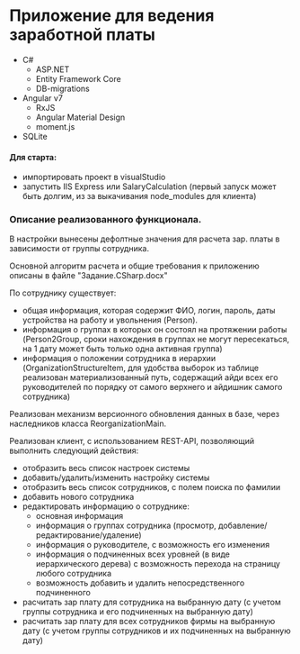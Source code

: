 # Приложение для ведения заработной платы
+ C# 
    + ASP.NET
    + Entity Framework Core 
    + DB-migrations 
+ Angular v7 
    + RxJS
    + Angular Material Design
    + moment.js 
+ SQLite

#### Для старта:
- импортировать проект в visualStudio
- запустить IIS Express или SalaryCalculation (первый запуск может быть долгим, из за выкачивания node_modules для клиента)

### Описание реализованного функционала.

В настройки вынесены дефолтные значения для расчета зар. платы в зависимости от группы сотрудника.

Основной алгоритм расчета и общие требования к приложению описаны в файле "Задание.CSharp.docx"

По сотруднику существует:
- общая информация, которая содержит ФИО, логин, пароль, даты устройства на работу и увольнения (Person).
- информация о группах в которых он состоял на протяжении работы (Person2Group, сроки нахождения в группах не могут пересекаться, на 1 дату может быть только одна активная группа)
- информация о положении сотрудника в иерархии (OrganizationStructureItem, для удобства выборок из таблице реализован материализованный путь, содержащий айди всех его руководителей по порядку от самого верхнего и айдишник самого сотрудника)

Реализован механизм версионного обновления данных в базе, через наследников класса ReorganizationMain.

Реализован клиент, с использованием REST-API, позволяющий выполнить следующий действия:
- отобразить весь список настроек системы
- добавить/удалить/изменить настройку системы
- отобразить весь список сотрудников, с полем поиска по фамилии
- добавить нового сотрудника
- редактировать информацию о сотруднике:
    - основная информация
    - информация о группах сотрудника (просмотр, добавление/редактирование/удаление)
	- информация о руководителе, с возможность его изменения
	- информация о подчиненных всех уровней (в виде иерархического дерева) с возможность перехода на страницу любого сотрудника
	- возможность добавить и удалить непосредственного подчиненного
- расчитать зар плату для сотрудника на выбранную дату (с учетом группы сотрудника и его подчиненных на выбранную дату)
- расчитать зар плату для всех сотрудников фирмы на выбранную дату (с учетом группы сотрудников и их подчиненных на выбранную дату)
